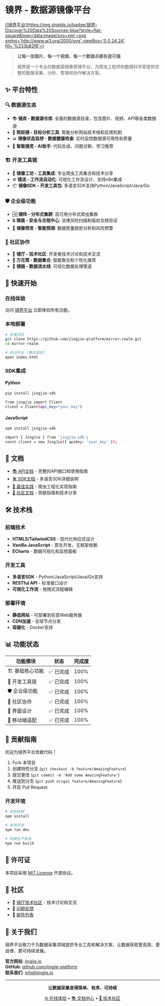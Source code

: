 # 镜界 - 数据源镜像平台

[![镜界平台](https://img.shields.io/badge/镜界-Discover%20Data%20Sources-blue?style=flat-square&logo=data:image/svg+xml,<svg xmlns='http://www.w3.org/2000/svg' viewBox='0 0 24 24' fill='%233b82f6'><circle cx='12' cy='8' r='4'/><path d='M12 14c-6.1 0-8 4-8 4v2h16v-2s-1.9-4-8-4z'/></svg>)](https://github.com/jingjie-platform)

> **让每一张图片、每一个视频、每一个数据点都有迹可循**
>
> 镜界是一个专业的数据源镜像管理平台，为爬虫工程师和数据科学家提供完整的数据采集、分析、管理和协作解决方案。

## ✨ 平台特性

### 🔍 数据源生态
- 📚 **镜库 - 数据源仓库**: 全面的数据源目录，包含图片、视频、API等各类数据源
- 🔬 **照妖镜 - 目标分析工具**: 智能分析网站技术栈和反爬机制
- 📊 **镜像状态监控 - 数据健康检查**: 实时监控数据源可用性和质量
- 🤖 **智能镜灵 - AI助手**: 代码生成、问题诊断、学习推荐

### 🏗️ 开发工具链
- 🔧 **镜像工坊 - 工具集成**: 专业爬虫工具集合和技术分享
- ⚙️ **镜流 - 工作流自动化**: 可视化工作流设计，支持n8n集成
- 📦 **镜像SDK - 开发工具包**: 多语言SDK支持Python/JavaScript/Java/Go

### 🛡️ 企业级功能
- 🆔 **镜阵 - 分布式集群**: 高可用分布式爬虫集群
- 🔒 **镜盾 - 安全与合规中心**: 法律风险扫描和版权合规验证
- 🎯 **镜像预言 - 智能预测**: 数据质量趋势分析和风险预警

### 🤝 社区协作
- 💬 **镜厅 - 技术社区**: 开发者技术讨论和技术交流
- 🎪 **万花筒 - 数据集合**: 智能聚合和个性化推荐
- 🔄 **镜链 - 数据流水线**: 可视化数据处理管道

## 🚀 快速开始

### 在线体验
访问 [镜界平台](https://github.com/jingjie-platform) 立即体验所有功能。

### 本地部署

```bash
# 克隆项目
git clone https://github.com/jingjie-platform/mirror-realm.git
cd mirror-realm

# 启动平台 (静态版本)
open index.html
```

### SDK集成

#### Python
```bash
pip install jingjie-sdk

from jingjie import Client
client = Client(api_key="your_key")
```

#### JavaScript
```bash
npm install jingjie-sdk

import { JingJie } from 'jingjie-sdk';
const client = new JingJie({ apiKey: 'your_key' });
```

## 📖 文档

- [📚 API文档](docs/api.md) - 完整的API接口和使用指南
- [🛠️ SDK文档](docs/sdk/) - 多语言SDK详细说明
- [🎯 最佳实践](docs/best-practices.md) - 爬虫工程化实现指南
- [🤝 社区文档](docs/community.md) - 贡献指南和技术分享

## 🛠️ 技术栈

### 前端技术
- **HTML5/TailwindCSS** - 现代化响应式设计
- **Vanilla JavaScript** - 原生开发，无框架依赖
- **ECharts** - 数据可视化和监控面板

### 开发工具
- **多语言SDK** - Python/JavaScript/Java/Go支持
- **RESTful API** - 标准接口设计
- **可视化工作流** - 拖拽式流程编辑

### 部署环境
- **静态网站** - 可部署到任意Web服务器
- **CDN加速** - 全球节点分发
- **容器化** - Docker支持

## 📊 功能状态

| 功能模块 | 状态 | 完成度 |
|---------|------|-------|
| 🏗️ 基础核心功能 | ✅ 已完成 | 100% |
| 🔧 开发工具链 | ✅ 已完成 | 100% |
| 🛡️ 企业级功能 | ✅ 已完成 | 100% |
| 🤝 社区协作 | ✅ 已完成 | 100% |
| 🎨 界面设计 | ✅ 已完成 | 100% |
| 📱 移动端适配 | ✅ 已完成 | 100% |

## 🤝 贡献指南

欢迎为镜界平台贡献代码！

1. Fork 本项目
2. 创建特性分支 (`git checkout -b feature/AmazingFeature`)
3. 提交更改 (`git commit -m 'Add some AmazingFeature'`)
4. 推送到分支 (`git push origin feature/AmazingFeature`)
5. 开启 Pull Request

### 开发环境

```bash
# 安装依赖
npm install

# 本地开发
npm run dev

# 构建生产版本
npm run build
```

## 📄 许可证

本项目采用 [MIT License](LICENSE) 开源协议。

## 👥 社区

- 💬 [镜厅技术社区](community.html) - 技术讨论和交流
- 🐛 [问题反馈](https://github.com/jingjie-platform/issues)
- 📮 [邮件列表](mailto:info@jingjie.io)

## 🏢 关于我们

镜界平台致力于为数据采集领域提供专业工具和解决方案，让数据获取更高效、更自律、更可持续发展。

**官方网站**: [jingjie.io](https://jingjie.io)  
**GitHub**: [github.com/jingjie-platform](https://github.com/jingjie-platform)  
**联系我们**: [info@jingjie.io](mailto:info@jingjie.io)

---

<div align="center">

**让数据采集变得简单、有序、可持续**

[🌐 在线体验](https://github.com/jingjie-platform) • [📚 文档中心](docs/) • [💬 技术社区](community.html)

</div>
